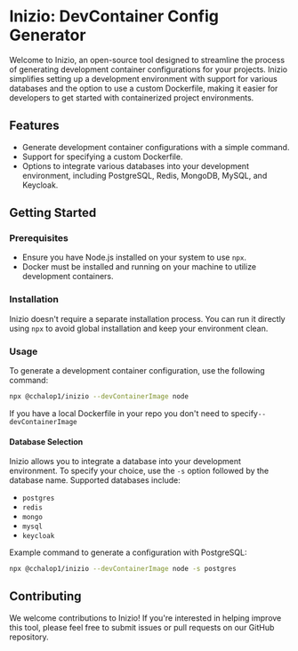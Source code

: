 # Inizio: DevContainer Config Generator

Welcome to Inizio, an open-source tool designed to streamline the process of generating development container configurations for your projects. Inizio simplifies setting up a development environment with support for various databases and the option to use a custom Dockerfile, making it easier for developers to get started with containerized project environments.

## Features

- Generate development container configurations with a simple command.
- Support for specifying a custom Dockerfile.
- Options to integrate various databases into your development environment, including PostgreSQL, Redis, MongoDB, MySQL, and Keycloak.

## Getting Started

### Prerequisites

- Ensure you have Node.js installed on your system to use `npx`.
- Docker must be installed and running on your machine to utilize development containers.

### Installation

Inizio doesn't require a separate installation process. You can run it directly using `npx` to avoid global installation and keep your environment clean.

### Usage

To generate a development container configuration, use the following command:

```sh
npx @cchalop1/inizio --devContainerImage node
```

If you have a local Dockerfile in your repo you don't need to specify`--devContainerImage`

#### Database Selection

Inizio allows you to integrate a database into your development environment. To specify your choice, use the `-s` option followed by the database name. Supported databases include:

- `postgres`
- `redis`
- `mongo`
- `mysql`
- `keycloak`

Example command to generate a configuration with PostgreSQL:

```sh
npx @cchalop1/inizio --devContainerImage node -s postgres
```

## Contributing

We welcome contributions to Inizio! If you're interested in helping improve this tool, please feel free to submit issues or pull requests on our GitHub repository.

